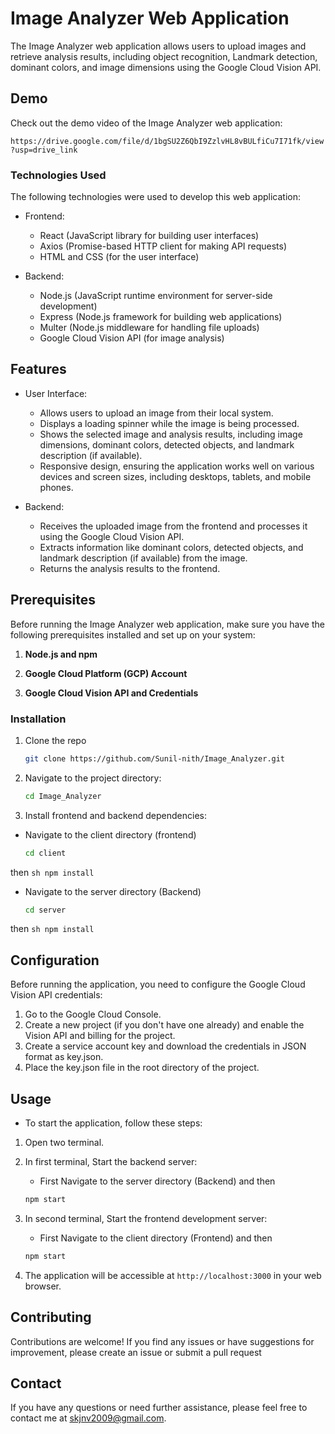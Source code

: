 # Image Analyzer Web Application

The Image Analyzer web application allows users to upload images and retrieve analysis results, including object recognition, Landmark detection, dominant colors, and image dimensions using the Google Cloud Vision API.

## Demo

Check out the demo video of the Image Analyzer web application:

`https://drive.google.com/file/d/1bgSU2Z6QbI9ZzlvHL8vBULfiCu7I71fk/view?usp=drive_link`

### Technologies Used

The following technologies were used to develop this web application:

- Frontend:
  - React (JavaScript library for building user interfaces)
  - Axios (Promise-based HTTP client for making API requests)
  - HTML and CSS (for the user interface)

- Backend:
  - Node.js (JavaScript runtime environment for server-side development)
  - Express (Node.js framework for building web applications)
  - Multer (Node.js middleware for handling file uploads)
  - Google Cloud Vision API (for image analysis)


## Features

- User Interface:
  - Allows users to upload an image from their local system.
  - Displays a loading spinner while the image is being processed.
  - Shows the selected image and analysis results, including image dimensions, dominant colors, detected objects, and landmark description (if available).
  - Responsive design, ensuring the application works well on various devices and screen sizes, including desktops, tablets, and mobile phones.

- Backend:
  - Receives the uploaded image from the frontend and processes it using the Google Cloud Vision API.
  - Extracts information like dominant colors, detected objects, and landmark description (if available) from the image.
  - Returns the analysis results to the frontend.

## Prerequisites

Before running the Image Analyzer web application, make sure you have the following prerequisites installed and set up on your system:

1. **Node.js and npm**

2. **Google Cloud Platform (GCP) Account**

3. **Google Cloud Vision API and Credentials**






### Installation

1. Clone the repo
   ```sh
   git clone https://github.com/Sunil-nith/Image_Analyzer.git
   ```
2. Navigate to the project directory:
   ```sh
   cd Image_Analyzer
   ```
3. Install frontend and backend dependencies:

* Navigate to the client directory (frontend)
    ```sh
    cd client
    ```
then
    ```sh
    npm install
    ```
* Navigate to the server directory (Backend)
    ```sh
    cd server
    ```
then 
    ```sh
    npm install
    ```
   
## Configuration
Before running the application, you need to configure the Google Cloud Vision API credentials:

1. Go to the Google Cloud Console.
2. Create a new project (if you don't have one already) and enable the Vision API and billing for the project.
3. Create a service account key and download the credentials in JSON format as key.json.
4. Place the key.json file in the root directory of the project.

## Usage

* To start the application, follow these steps:
1. Open two terminal.
2. In first terminal, Start the backend server:
   * First Navigate to the server directory (Backend) and then
    ```sh
    npm start
    ```

3. In second terminal, Start the frontend development server:
   * First Navigate to the client directory (Frontend) and then 
    ```sh
    npm start
    ```
4. The application will be accessible at `http://localhost:3000` in your web browser.
## Contributing
Contributions are welcome! If you find any issues or have suggestions for improvement, please create an issue or submit a pull request

## Contact

If you have any questions or need further assistance, please feel free to contact me at skjnv2009@gmail.com.


